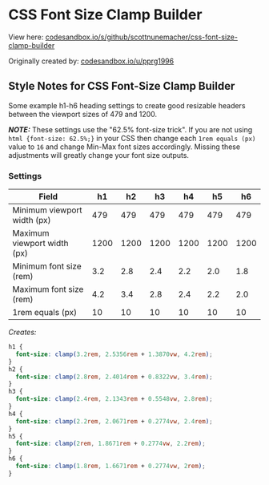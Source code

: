 # CSS Font Size Clamp Builder

View here: [codesandbox.io/s/github/scottnunemacher/css-font-size-clamp-builder](https://codesandbox.io/s/github/scottnunemacher/css-font-size-clamp-builder)

Originally created by: [codesandbox.io/u/pprg1996](https://codesandbox.io/u/pprg1996)

## Style Notes for CSS Font-Size Clamp Builder

Some example h1-h6 heading settings to create good resizable headers between the viewport sizes of 479 and 1200.

***NOTE:*** These settings use the "62.5% font-size trick". If you are not using `html {font-size: 62.5%;}` in your CSS then change each `1rem equals (px)` value to `16` and change Min-Max font sizes accordingly. Missing these adjustments will greatly change your font size outputs.

### Settings

|Field|h1|h2|h3|h4|h5|h6|
|---|---|---|---|---|---|---|
|Minimum viewport width (px)|479|479|479|479|479|479|
|Maximum viewport width (px)|1200|1200|1200|1200|1200|1200|
|Minimum font size (rem)|3.2|2.8|2.4|2.2|2.0|1.8|
|Maximum font size (rem)|4.2|3.4|2.8|2.4|2.2|2.0|
|1rem equals (px)|10|10|10|10|10|10|

*Creates:*

```css
h1 { 
  font-size: clamp(3.2rem, 2.5356rem + 1.3870vw, 4.2rem);
}
h2 { 
  font-size: clamp(2.8rem, 2.4014rem + 0.8322vw, 3.4rem);
}
h3 { 
  font-size: clamp(2.4rem, 2.1343rem + 0.5548vw, 2.8rem);
}
h4 { 
  font-size: clamp(2.2rem, 2.0671rem + 0.2774vw, 2.4rem);
}
h5 { 
  font-size: clamp(2rem, 1.8671rem + 0.2774vw, 2.2rem);
}
h6 { 
  font-size: clamp(1.8rem, 1.6671rem + 0.2774vw, 2rem);
}
```
